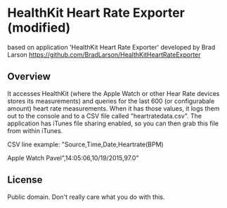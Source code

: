 # HealthKit Heart Rate Exporter (modified) #

based on application 'HealthKit Heart Rate Exporter' developed by Brad Larson https://github.com/BradLarson/HealthKitHeartRateExporter

## Overview ##

It accesses HealthKit (where the Apple Watch or other Hear Rate devices stores its measurements) and queries for the last 600 (or configurabale amount) heart rate measurements. When it has those values, it logs them out to the console and to a CSV file called "heartratedata.csv". The application has iTunes file sharing enabled, so you can then grab this file from within iTunes. 

CSV line example: 
"Source,Time,Date,Heartrate(BPM)

Apple Watch Pavel",14:05:06,10/19/2015,97.0"

## License ##

Public domain. Don't really care what you do with this.
